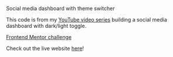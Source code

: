 Social media dashboard with theme switcher

This code is from my [YouTube video series](https://www.youtube.com/watch?v=iL4irerdGdU&list=PLUWqFDiirlsu5az5EIyxe8ZddyNO_kDuP) building a social media dashboard with dark/light toggle.

[Frontend Mentor challenge](https://www.frontendmentor.io/challenges/social-media-dashboard-with-theme-switcher-6oY8ozp_H)

Check out the live website [here](https://codercoder-darklight-toggle.pages.dev/)!
